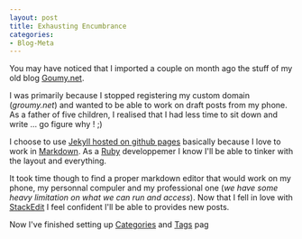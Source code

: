 ```yaml
---
layout: post
title: Exhausting Encumbrance
categories: 
- Blog-Meta
---
```

You may have noticed that I imported a couple on month ago the stuff of my old blog [Goumy.net](https://groumy.blogspot.com).

I was primarily because I stopped registering my custom domain (_groumy.net_) and wanted to be able to work on draft posts from my phone. As a father of five children, I realised that I had less time to sit down and write ... go figure why ! ;) 

I choose to use [Jekyll hosted on github pages](https://jekyllrb.com/docs/github-pages/) basically because I love to work in [Markdown](https://en.wikipedia.org/wiki/Markdown). As a [Ruby](https://www.ruby-lang.org/en/) developpemer I know I'll be able to tinker with the layout and everything.

It took time though to find a proper markdown editor that would work on my phone, my personnal compuler and my professional one (_we have some heavy limitation on what we can run and access_). Now that I fell in love with [StackEdit](https://stackedit.io/) I feel confident I'll be able to provides new posts. 

Now I've finished setting up [Categories](/categories) and [Tags](/tags) pag
<!--stackedit_data:
eyJoaXN0b3J5IjpbMTgxMjc1NTk0NiwtMTAxMDAwMTAwOF19
-->